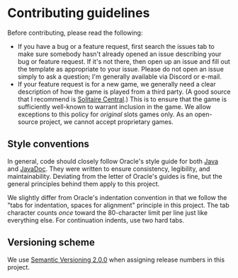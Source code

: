 # Contributing guidelines
Before contributing, please read the following:
* If you have a bug or a feature request, first search the issues tab to make sure somebody hasn't already opened an issue describing your bug or feature request. If it's not there, then open up an issue and fill out the template as appropriate to your issue. Please do not open an issue simply to ask a question; I'm generally available via Discord or e-mail.
* If your feature request is for a new game, we generally need a clear description of how the game is played from a third party. (A good source that I recommend is [Solitaire Central](http://www.solitairecentral.com/rules/).) This is to ensure that the game is sufficiently well-known to warrant inclusion in the game. We allow exceptions to this policy for _original_ slots games only. As an open-source project, we cannot accept proprietary games.

## Style conventions
In general, code should closely follow Oracle's style guide for both [Java](https://www.oracle.com/technetwork/java/javase/documentation/codeconvtoc-136057.html) and [JavaDoc](https://www.oracle.com/technetwork/java/javase/documentation/index-137868.html). They were written to ensure consistency, legibility, and maintainability. Deviating from the letter of Oracle's guides is fine, but the general principles behind them apply to this project.

We slightly differ from Oracle's indentation convention in that we follow the "tabs for indentation, spaces for alignment" principle in this project. The tab character counts _once_ toward the 80-character limit per line just like everything else. For continuation indents, use two hard tabs.

## Versioning scheme
We use [Semantic Versioning 2.0.0](https://semver.org/) when assigning release numbers in this project.
